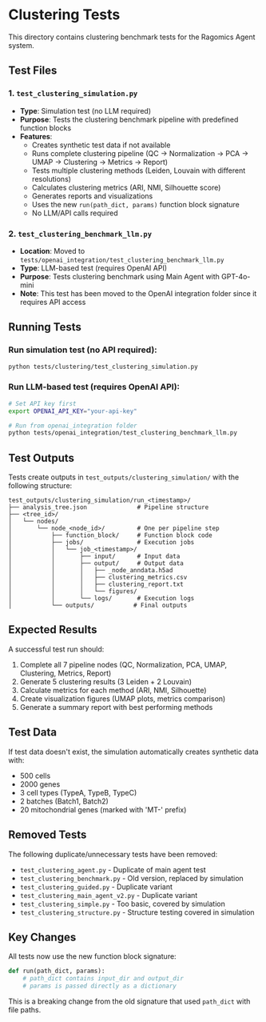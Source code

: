 # Clustering Tests

This directory contains clustering benchmark tests for the Ragomics Agent system.

## Test Files

### 1. `test_clustering_simulation.py`
- **Type**: Simulation test (no LLM required)
- **Purpose**: Tests the clustering benchmark pipeline with predefined function blocks
- **Features**:
  - Creates synthetic test data if not available
  - Runs complete clustering pipeline (QC → Normalization → PCA → UMAP → Clustering → Metrics → Report)
  - Tests multiple clustering methods (Leiden, Louvain with different resolutions)
  - Calculates clustering metrics (ARI, NMI, Silhouette score)
  - Generates reports and visualizations
  - Uses the new `run(path_dict, params)` function block signature
  - No LLM/API calls required

### 2. `test_clustering_benchmark_llm.py` 
- **Location**: Moved to `tests/openai_integration/test_clustering_benchmark_llm.py`
- **Type**: LLM-based test (requires OpenAI API)
- **Purpose**: Tests clustering benchmark using Main Agent with GPT-4o-mini
- **Note**: This test has been moved to the OpenAI integration folder since it requires API access

## Running Tests

### Run simulation test (no API required):
```bash
python tests/clustering/test_clustering_simulation.py
```

### Run LLM-based test (requires OpenAI API):
```bash
# Set API key first
export OPENAI_API_KEY="your-api-key"

# Run from openai_integration folder
python tests/openai_integration/test_clustering_benchmark_llm.py
```

## Test Outputs

Tests create outputs in `test_outputs/clustering_simulation/` with the following structure:

```
test_outputs/clustering_simulation/run_<timestamp>/
├── analysis_tree.json              # Pipeline structure
├── <tree_id>/
│   └── nodes/
│       └── node_<node_id>/         # One per pipeline step
│           ├── function_block/     # Function block code
│           ├── jobs/               # Execution jobs
│           │   └── job_<timestamp>/
│           │       ├── input/      # Input data
│           │       ├── output/     # Output data
│           │       │   ├── _node_anndata.h5ad
│           │       │   ├── clustering_metrics.csv
│           │       │   ├── clustering_report.txt
│           │       │   └── figures/
│           │       └── logs/       # Execution logs
│           └── outputs/           # Final outputs
```

## Expected Results

A successful test run should:
1. Complete all 7 pipeline nodes (QC, Normalization, PCA, UMAP, Clustering, Metrics, Report)
2. Generate 5 clustering results (3 Leiden + 2 Louvain)
3. Calculate metrics for each method (ARI, NMI, Silhouette)
4. Create visualization figures (UMAP plots, metrics comparison)
5. Generate a summary report with best performing methods

## Test Data

If test data doesn't exist, the simulation automatically creates synthetic data with:
- 500 cells
- 2000 genes
- 3 cell types (TypeA, TypeB, TypeC)
- 2 batches (Batch1, Batch2)
- 20 mitochondrial genes (marked with 'MT-' prefix)

## Removed Tests

The following duplicate/unnecessary tests have been removed:
- `test_clustering_agent.py` - Duplicate of main agent test
- `test_clustering_benchmark.py` - Old version, replaced by simulation
- `test_clustering_guided.py` - Duplicate variant
- `test_clustering_main_agent_v2.py` - Duplicate variant
- `test_clustering_simple.py` - Too basic, covered by simulation
- `test_clustering_structure.py` - Structure testing covered in simulation

## Key Changes

All tests now use the new function block signature:
```python
def run(path_dict, params):
    # path_dict contains input_dir and output_dir
    # params is passed directly as a dictionary
```

This is a breaking change from the old signature that used `path_dict` with file paths.